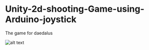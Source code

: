 # Unity-2d-shooting-Game-using-Arduino-joystick
The game for daedalus

![alt text](C:\Users\netprog\Documents\Bandicam\example.png)
